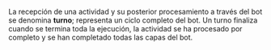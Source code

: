 La recepción de una actividad y su posterior procesamiento a través del bot se denomina **turno**; representa un ciclo completo del bot. Un turno finaliza cuando se termina toda la ejecución, la actividad se ha procesado por completo y se han completado todas las capas del bot.